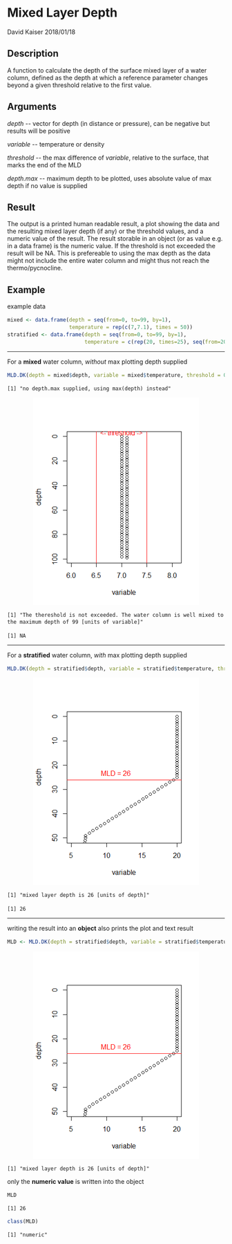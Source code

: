 Mixed Layer Depth
================
David Kaiser
2018/01/18

Description
-----------

A function to calculate the depth of the surface mixed layer of a water column, defined as the depth at which a reference parameter changes beyond a given threshold relative to the first value.

Arguments
---------

*depth* -- vector for depth (in distance or pressure), can be negative but results will be positive

*variable* -- temperature or density

*threshold* -- the max difference of *variable*, relative to the surface, that marks the end of the MLD

*depth.max* -- maximum depth to be plotted, uses absolute value of max depth if no value is supplied

Result
------

The output is a printed human readable result, a plot showing the data and the resulting mixed layer depth (if any) or the threshold values, and a numeric value of the result. The result storable in an object (or as value e.g. in a data frame) is the numeric value. If the threshold is not exceeded the result will be NA. This is prefereable to using the max depth as the data might not include the entire water column and might thus not reach the thermo/pycnocline.

Example
-------

example data

``` r
mixed <- data.frame(depth = seq(from=0, to=99, by=1), 
                    temperature = rep(c(7,7.1), times = 50))
stratified <- data.frame(depth = seq(from=0, to=99, by=1), 
                         temperature = c(rep(20, times=25), seq(from=20, to=7, length.out=25), seq(from=7, to=5, length.out=50)))
```

------------------------------------------------------------------------

For a **mixed** water column, *without* max plotting depth supplied

``` r
MLD.DK(depth = mixed$depth, variable = mixed$temperature, threshold = 0.5) 
```

    [1] "no depth.max supplied, using max(depth) instead"

<img src="README_files/figure-markdown_github/mixed_example-1.png" style="display: block; margin: auto;" />

    [1] "The thereshold is not exceeded. The water column is well mixed to the maximum depth of 99 [units of variable]"

    [1] NA

------------------------------------------------------------------------

For a **stratified** water column, *with* max plotting depth supplied

``` r
MLD.DK(depth = stratified$depth, variable = stratified$temperature, threshold = 0.5, depth.max = 50) 
```

<img src="README_files/figure-markdown_github/stratified_example-1.png" style="display: block; margin: auto;" />

    [1] "mixed layer depth is 26 [units of depth]"

    [1] 26

------------------------------------------------------------------------

writing the result into an **object** also prints the plot and text result

``` r
MLD <- MLD.DK(depth = stratified$depth, variable = stratified$temperature, threshold = 0.5, depth.max = 50)
```

<img src="README_files/figure-markdown_github/object_write-1.png" style="display: block; margin: auto;" />

    [1] "mixed layer depth is 26 [units of depth]"

only the **numeric value** is written into the object

``` r
MLD
```

    [1] 26

``` r
class(MLD)
```

    [1] "numeric"
